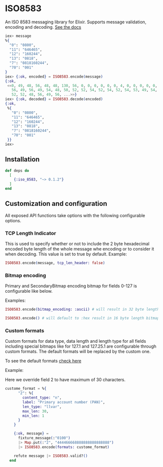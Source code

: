 # ISO8583

An ISO 8583 messaging library for Elixir. Supports message validation, encoding and decoding. [See the docs](https://hexdocs.pm/iso_8583)

```elixir
iex> message
%{
  "0": "0800",
  "11": "646465",
  "12": "160244",
  "13": "0818",
  "7": "0818160244",
  "70": "001"
}
iex> {:ok, encoded} = ISO8583.encode(message)
{:ok,
 <<0, 49, 48, 56, 48, 48, 130, 56, 0, 0, 0, 0, 0, 0, 4, 0, 0, 0, 0, 0, 0, 0, 48,
   56, 49, 56, 49, 54, 48, 50, 52, 52, 54, 52, 54, 52, 54, 53, 49, 54, 48, 50,
   52, 52, 48, 56, 49, 56, ...>>}
iex> {:ok, decoded} = ISO8583.decode(encoded)
{:ok,
 %{
   "0": "0800",
   "11": "646465",
   "12": "160244",
   "13": "0818",
   "7": "0818160244",
   "70": "001"
 }}
iex>
```

## Installation

```elixir
def deps do
  [
    {:iso_8583, "~> 0.1.2"}
  ]
end
```

## Customization and configuration

  All exposed API functions take options with the following configurable options.
  
  ### TCP Length Indicator
  This is used to specify whether or not to include the 2 byte hexadecimal encoded byte length of the whole message
  whe encoding or to consider it when decoding.
  This value is set to true by default.
  Example:
  ```elixir
  ISO8583.encode(message, tcp_len_header: false)
  ```

  ### Bitmap encoding
  Primary and SecondaryBitmap encoding bitmap for fields 0-127 is configurable like below.

  Examples:

  ```elixir
  ISO8583.encode(bitmap_encoding: :ascii) # will result in 32 byte length bitmap
  ```

  ```elixir
  ISO8583.encode() # will default to :hex result in 16 byte length bitmap
  ```

  ### Custom formats

  Custom formats for data type, data length and length type for all fields including special bitmaps like 
  for 127.1 and 127.25.1 are configurable through custom formats. The default formats will be replaced by the custom one.

  To see the default formats [check here](https://github.com/zemuldo/iso_8583_elixir/blob/master/lib/iso_8583/formats/formats.ex#L104)

  Example:

  Here we override field 2 to have maximum of 30 characters.

  ```elixir
  custome_format = %{
        "2": %{
          content_type: "n",
          label: "Primary account number (PAN)",
          len_type: "llvar",
          max_len: 30,
          min_len: 1
        }
      }

      {:ok, message} =
        fixture_message(:"0100")
        |> Map.put(:"2", "444466668888888888888888")
        |> ISO8583.encode(formats: custome_format)

      refute message |> ISO8583.valid?()
    end
  ```
